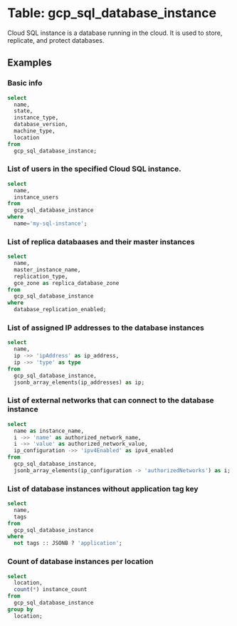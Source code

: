 # Table: gcp_sql_database_instance

Cloud SQL instance is a database running in the cloud. It is used to store, replicate, and protect databases.

## Examples

### Basic info

```sql
select
  name,
  state,
  instance_type,
  database_version,
  machine_type,
  location
from
  gcp_sql_database_instance;
```

### List of users in the specified Cloud SQL instance.

```sql
select
  name,
  instance_users
from
  gcp_sql_database_instance
where
  name='my-sql-instance';
```

### List of replica databaases and their master instances

```sql
select
  name,
  master_instance_name,
  replication_type,
  gce_zone as replica_database_zone
from
  gcp_sql_database_instance
where
  database_replication_enabled;
```

### List of assigned IP addresses to the database instances

```sql
select
  name,
  ip ->> 'ipAddress' as ip_address,
  ip ->> 'type' as type
from
  gcp_sql_database_instance,
  jsonb_array_elements(ip_addresses) as ip;
```

### List of external networks that can connect to the database instance

```sql
select
  name as instance_name,
  i ->> 'name' as authorized_network_name,
  i ->> 'value' as authorized_network_value,
  ip_configuration ->> 'ipv4Enabled' as ipv4_enabled
from
  gcp_sql_database_instance,
  jsonb_array_elements(ip_configuration -> 'authorizedNetworks') as i;
```

### List of database instances without application tag key

```sql
select
  name,
  tags
from
  gcp_sql_database_instance
where
  not tags :: JSONB ? 'application';
```

### Count of database instances per location

```sql
select
  location,
  count(*) instance_count
from
  gcp_sql_database_instance
group by
  location;
```
